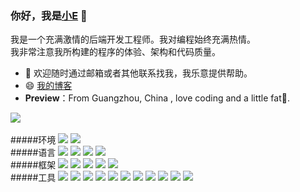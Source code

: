###  你好，我是<a href="https://github.com/embarce" target="_blank">小E</a> 👋
我是一个充满激情的后端开发工程师。我对编程始终充满热情。<br> 我非常注意我所构建的程序的体验、架构和代码质量。
- 💬 欢迎随时通过邮箱或者其他联系找我，我乐意提供帮助。
- 😄 <a href="http://embracechw.top/">我的博客</a>
- **Preview**：From Guangzhou, China , love coding and a little fat🍔.
<!--
**embarce/embarce** is a ✨ _special_ ✨ repository because its `README.md` (this file) appears on your GitHub profile.

Here are some ideas to get you started:

- 🔭 I’m currently working on ...
- 🌱 I’m currently learning ...
- 👯 I’m looking to collaborate on ...
- 🤔 I’m looking for help with ...
- 💬 Ask me about ...
- 📫 How to reach me: ...
- 😄 Pronouns: ...
- ⚡ Fun fact: ...
-->
![](https://github-readme-stats.vercel.app/api?username=embarce&theme=dark)
<br>
<br>
#####环境
![](https://img.shields.io/badge/OS-Linux-informational?style=flat&logo=linux&logoColor=white&color=ff69b4)
![](https://img.shields.io/badge/OS-Window-informational?style=flat&logo=windows&logoColor=white&color=ff69b4)
<br>
#####语言
![](https://img.shields.io/badge/Code-JAVA-informational?style=flat&logo=java&logoColor=white&color=orange)
![](https://img.shields.io/badge/Code-Python-informational?style=flat&logo=python&logoColor=white&color=orange)
![](https://img.shields.io/badge/Code-Golang-informational?style=flat&logo=go&logoColor=white&color=orange)
![](https://img.shields.io/badge/Code-JavaScript-informational?style=flat&logo=javascript&logoColor=white&color=orange)
<br>
#####框架
![](https://img.shields.io/badge/Frame-Spring-informational?style=flat&logo=spring&logoColor=white&color=blue)
![](https://img.shields.io/badge/Frame-SpringBoot-informational?style=flat&logo=springboot&logoColor=white&color=blue)
![](https://img.shields.io/badge/Frame-Flask-informational?style=flat&logo=flask&logoColor=white&color=blue)
![](https://img.shields.io/badge/Frame-Vue-informational?style=flat&logo=vue.js&logoColor=white&color=blue)
![](https://img.shields.io/badge/Frame-Gin-informational?style=flat&logo=gin&logoColor=white&color=blue)
<br>
#####工具
![](https://img.shields.io/badge/Shell-Bash-informational?style=flat&logo=gnu-bash&logoColor=white&color=red)
![](https://img.shields.io/badge/Tools-MySQL-informational?style=flat&logo=mysql&logoColor=white&color=red)
![](https://img.shields.io/badge/Tools-redis-informational?style=flat&logo=redis&logoColor=white&color=red)
![](https://img.shields.io/badge/Tools-Docker-informational?style=flat&logo=docker&logoColor=white&color=red)
![](https://img.shields.io/badge/Tools-Kubernetes-informational?style=flat&logo=kubernetes&logoColor=white&color=red)
![](https://img.shields.io/badge/Tools-kafka-informational?style=flat&logo=kafka&logoColor=white&color=red)
![](https://img.shields.io/badge/Tools-es-informational?style=flat&logo=Elasticsearch&logoColor=white&color=red)
![](https://img.shields.io/badge/Editor-IntelliJ_IDEA-informational?style=flat&logo=intellij-idea&logoColor=white&color=red)
![](https://img.shields.io/badge/Editor-PyCharm-informational?style=flat&logo=pyCharm&logoColor=white&color=red)
![](https://img.shields.io/badge/Editor-GoLand-informational?style=flat&logo=GoLand&logoColor=white&color=red)
![](https://img.shields.io/badge/Editor-VisualStudioCode-informational?style=flat&logo=VisualStudioCode&logoColor=white&color=red)
